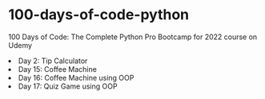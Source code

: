 # 100-days-of-code-python
100 Days of Code: The Complete Python Pro Bootcamp for 2022 course on Udemy

<li>Day 2: Tip Calculator</li>
<li>Day 15: Coffee Machine</li>
<li>Day 16: Coffee Machine using OOP</li>
<li>Day 17: Quiz Game using OOP</li>